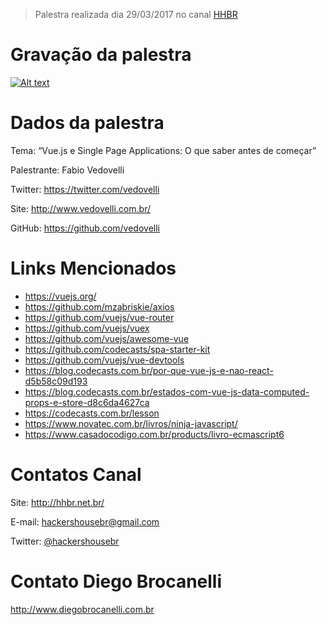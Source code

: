 > Palestra realizada dia 29/03/2017 no canal [HHBR](https://www.youtube.com/channel/UCh1xOy7SP_KyRn4wTNVvFHw)

# Gravação da palestra
[![Alt text](https://i.ytimg.com/vi/lya7OIFbRGE/hqdefault.jpg?custom=true&w=800&h=400&stc=true&jpg444=true&jpgq=90&sp=68&sigh=oTEzajCmBJfdwp2QrfRXD9GqJH8)](https://www.youtube.com/watch?v=lya7OIFbRGE)

# Dados da palestra

Tema: “Vue.js e Single Page Applications: O que saber antes de começar”

Palestrante: Fabio Vedovelli

Twitter: https://twitter.com/vedovelli

Site: http://www.vedovelli.com.br/

GitHub: https://github.com/vedovelli

# Links Mencionados

- https://vuejs.org/
- https://github.com/mzabriskie/axios
- https://github.com/vuejs/vue-router
- https://github.com/vuejs/vuex
- https://github.com/vuejs/awesome-vue
- https://github.com/codecasts/spa-starter-kit
- https://github.com/vuejs/vue-devtools
- https://blog.codecasts.com.br/por-que-vue-js-e-nao-react-d5b58c09d193
- https://blog.codecasts.com.br/estados-com-vue-js-data-computed-props-e-store-d8c6da4627ca
- https://codecasts.com.br/lesson
- https://www.novatec.com.br/livros/ninja-javascript/
- https://www.casadocodigo.com.br/products/livro-ecmascript6

# Contatos Canal
Site: http://hhbr.net.br/

E-mail: hackershousebr@gmail.com

Twitter: [@hackershousebr](twitter.com/hackershousebr)

# Contato Diego Brocanelli
http://www.diegobrocanelli.com.br
